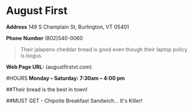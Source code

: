 # August First

**Address** 149 S Champlain St, Burlington, VT 05401

**Phone Number** (802)540-0060



> Their jalapeno cheddar bread is good even though their laptop policy is bogus.


**Web Page URL:** (augustfirstvt.com)

#HOURS
**Monday – Saturday: 7:30am – 4:00 pm**

##Their bread is the best in town!

##MUST GET - Chipotle Breakfast Sandwich... It's Killer!

